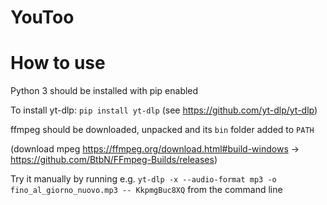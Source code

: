 # YouToo

# How to use

Python 3 should be installed with pip enabled

To install yt-dlp: `pip install yt-dlp` (see https://github.com/yt-dlp/yt-dlp)

ffmpeg should be downloaded, unpacked and its `bin` folder added to `PATH`

(download mpeg https://ffmpeg.org/download.html#build-windows -> https://github.com/BtbN/FFmpeg-Builds/releases)

Try it manually by running e.g. `yt-dlp -x --audio-format mp3 -o fino_al_giorno_nuovo.mp3 -- KkpmgBuc8XQ` from the command line

